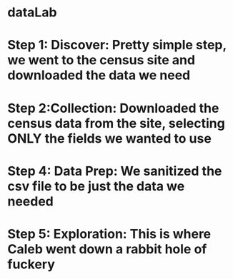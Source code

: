 # dataLab

# Step 1: Discover: Pretty simple step, we went to the census site and downloaded the data we need

# Step 2:Collection: Downloaded the census data from the site, selecting ONLY the fields we wanted to use

# Step 4: Data Prep: We sanitized the csv file to be just the data we needed

# Step 5: Exploration: This is where Caleb went down a rabbit hole of fuckery

